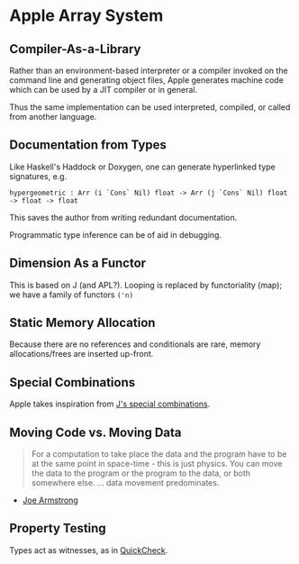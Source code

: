 # Apple Array System

## Compiler-As-a-Library

Rather than an environment-based interpreter or a compiler invoked on the
command line and generating object files, Apple generates machine code which can
be used by a JIT compiler or in general.

Thus the same implementation can be used interpreted, compiled, or called from
another language.

## Documentation from Types

Like Haskell's Haddock or Doxygen, one can generate hyperlinked type signatures,
e.g.

```
hypergeometric : Arr (i `Cons` Nil) float -> Arr (j `Cons` Nil) float -> float -> float
```

This saves the author from writing redundant documentation.

Programmatic type inference can be of aid in debugging.

## Dimension As a Functor

This is based on J (and APL?). Looping is replaced by functoriality (map); we
have a family of functors `('n)`

<!-- rank is "bottom-up" -->

## Static Memory Allocation

Because there are no references and conditionals are rare, memory
allocations/frees are inserted up-front.

<!-- reuse analysis -->
<!-- no gc etc., comes from array &c. -->

## Special Combinations

Apple takes inspiration from [J's special combinations](https://code.jsoftware.com/wiki/Vocabulary/SpecialCombinations).

## Moving Code vs. Moving Data

> For a computation to take place the data and the program have to be at the
> same point in space-time - this is just physics. You can move the data to the
> program or the program to the data, or both somewhere else. ...
> data movement predominates.

- [Joe Armstrong](https://twitter.com/joeerl/status/1087678726911987712)

## Property Testing

Types act as witnesses, as in [QuickCheck](https://hackage.haskell.org/package/QuickCheck).

